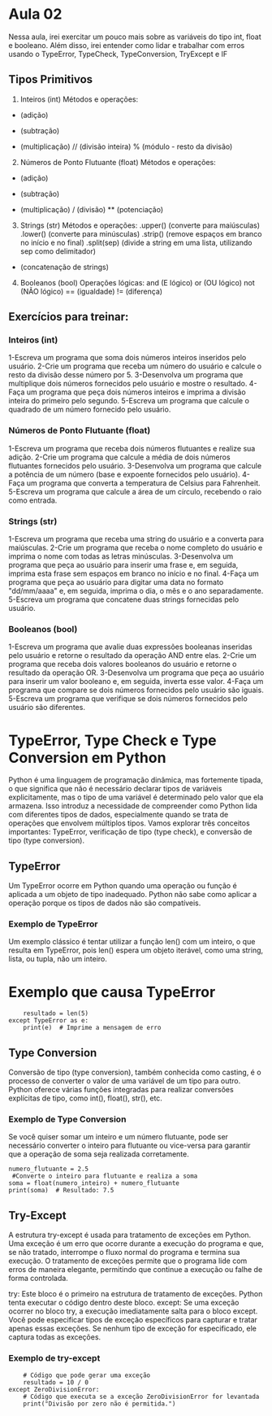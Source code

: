 # Aula 02
 Nessa aula, irei exercitar um pouco mais sobre as variáveis do tipo int, float e booleano. Além disso, irei entender como lidar e trabalhar com erros usando o TypeError, TypeCheck, TypeConversion, TryExcept e IF

## Tipos Primitivos
1. Inteiros (int)
Métodos e operações:
+ (adição)
- (subtração)
* (multiplicação)
// (divisão inteira)
% (módulo - resto da divisão)

2. Números de Ponto Flutuante (float)
Métodos e operações:
+ (adição)
- (subtração)
* (multiplicação)
/ (divisão)
** (potenciação)

3. Strings (str)
Métodos e operações:
.upper() (converte para maiúsculas)
.lower() (converte para minúsculas)
.strip() (remove espaços em branco no início e no final)
.split(sep) (divide a string em uma lista, utilizando sep como delimitador)
+ (concatenação de strings)
4. Booleanos (bool)
Operações lógicas:
and (E lógico)
or (OU lógico)
not (NÃO lógico)
== (igualdade)
!= (diferença)



## Exercícios para treinar:

### Inteiros (int)
1-Escreva um programa que soma dois números inteiros inseridos pelo usuário.
2-Crie um programa que receba um número do usuário e calcule o resto da divisão desse número por 5.
3-Desenvolva um programa que multiplique dois números fornecidos pelo usuário e mostre o resultado.
4-Faça um programa que peça dois números inteiros e imprima a divisão inteira do primeiro pelo segundo.
5-Escreva um programa que calcule o quadrado de um número fornecido pelo usuário.

### Números de Ponto Flutuante (float)
1-Escreva um programa que receba dois números flutuantes e realize sua adição.
2-Crie um programa que calcule a média de dois números flutuantes fornecidos pelo usuário.
3-Desenvolva um programa que calcule a potência de um número (base e expoente fornecidos pelo usuário).
4-Faça um programa que converta a temperatura de Celsius para Fahrenheit.
5-Escreva um programa que calcule a área de um círculo, recebendo o raio como entrada.


### Strings (str)
1-Escreva um programa que receba uma string do usuário e a converta para maiúsculas.
2-Crie um programa que receba o nome completo do usuário e imprima o nome com todas as letras minúsculas.
3-Desenvolva um programa que peça ao usuário para inserir uma frase e, em seguida, imprima esta frase sem espaços em branco no início e no final.
4-Faça um programa que peça ao usuário para digitar uma data no formato "dd/mm/aaaa" e, em seguida, imprima o dia, o mês e o ano separadamente.
5-Escreva um programa que concatene duas strings fornecidas pelo usuário.


### Booleanos (bool)
1-Escreva um programa que avalie duas expressões booleanas inseridas pelo usuário e retorne o resultado da operação AND entre elas.
2-Crie um programa que receba dois valores booleanos do usuário e retorne o resultado da operação OR.
3-Desenvolva um programa que peça ao usuário para inserir um valor booleano e, em seguida, inverta esse valor.
4-Faça um programa que compare se dois números fornecidos pelo usuário são iguais.
5-Escreva um programa que verifique se dois números fornecidos pelo usuário são diferentes.



# TypeError, Type Check e Type Conversion em Python
Python é uma linguagem de programação dinâmica, mas fortemente tipada, o que significa que não é necessário declarar tipos de variáveis explicitamente, mas o tipo de uma variável é determinado pelo valor que ela armazena. Isso introduz a necessidade de compreender como Python lida com diferentes tipos de dados, especialmente quando se trata de operações que envolvem múltiplos tipos. Vamos explorar três conceitos importantes: TypeError, verificação de tipo (type check), e conversão de tipo (type conversion).

## TypeError
Um TypeError ocorre em Python quando uma operação ou função é aplicada a um objeto de tipo inadequado. Python não sabe como aplicar a operação porque os tipos de dados não são compatíveis.

### Exemplo de TypeError
Um exemplo clássico é tentar utilizar a função len() com um inteiro, o que resulta em TypeError, pois len() espera um objeto iterável, como uma string, lista, ou tupla, não um inteiro.

# Exemplo que causa TypeError
```try:
    resultado = len(5)
except TypeError as e:
    print(e)  # Imprime a mensagem de erro
```



## Type Conversion
Conversão de tipo (type conversion), também conhecida como casting, é o processo de converter o valor de uma variável de um tipo para outro. Python oferece várias funções integradas para realizar conversões explícitas de tipo, como int(), float(), str(), etc.

### Exemplo de Type Conversion
Se você quiser somar um inteiro e um número flutuante, pode ser necessário converter o inteiro para flutuante ou vice-versa para garantir que a operação de soma seja realizada corretamente.

```numero_inteiro = 5
numero_flutuante = 2.5
 #Converte o inteiro para flutuante e realiza a soma
soma = float(numero_inteiro) + numero_flutuante
print(soma)  # Resultado: 7.5
```

## Try-Except
A estrutura try-except é usada para tratamento de exceções em Python. Uma exceção é um erro que ocorre durante a execução do programa e que, se não tratado, interrompe o fluxo normal do programa e termina sua execução. O tratamento de exceções permite que o programa lide com erros de maneira elegante, permitindo que continue a execução ou falhe de forma controlada.

try: Este bloco é o primeiro na estrutura de tratamento de exceções. Python tenta executar o código dentro deste bloco.
except: Se uma exceção ocorrer no bloco try, a execução imediatamente salta para o bloco except. Você pode especificar tipos de exceção específicos para capturar e tratar apenas essas exceções. Se nenhum tipo de exceção for especificado, ele captura todas as exceções.

### Exemplo de try-except
```try:
    # Código que pode gerar uma exceção
    resultado = 10 / 0
except ZeroDivisionError:
    # Código que executa se a exceção ZeroDivisionError for levantada
    print("Divisão por zero não é permitida.")
```

